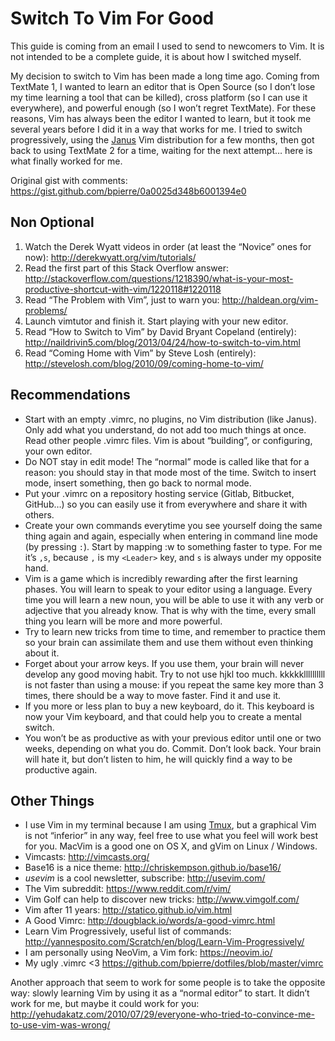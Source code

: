 # Switch To Vim For Good

This guide is coming from an email I used to send to newcomers to Vim. It is not intended to be a complete guide, it is about how I switched myself.

My decision to switch to Vim has been made a long time ago. Coming from TextMate 1, I wanted to learn an editor that is Open Source (so I don’t lose my time learning a tool that can be killed), cross platform (so I can use it everywhere), and powerful enough (so I won’t regret TextMate). For these reasons, Vim has always been the editor I wanted to learn, but it took me several years before I did it in a way that works for me. I tried to switch progressively, using the [Janus](https://github.com/davelab6/janus) Vim distribution for a few months, then got back to using TextMate 2 for a time, waiting for the next attempt… here is what finally worked for me.

Original gist with comments: https://gist.github.com/bpierre/0a0025d348b6001394e0

## Non Optional

1. Watch the Derek Wyatt videos in order (at least the “Novice” ones for now): http://derekwyatt.org/vim/tutorials/
2. Read the first part of this Stack Overflow answer: http://stackoverflow.com/questions/1218390/what-is-your-most-productive-shortcut-with-vim/1220118#1220118
3. Read “The Problem with Vim”, just to warn you: http://haldean.org/vim-problems/
4. Launch vimtutor and finish it. Start playing with your new editor.
5. Read “How to Switch to Vim” by David Bryant Copeland (entirely): http://naildrivin5.com/blog/2013/04/24/how-to-switch-to-vim.html
6. Read “Coming Home with Vim” by Steve Losh (entirely): http://stevelosh.com/blog/2010/09/coming-home-to-vim/

## Recommendations

- Start with an empty .vimrc, no plugins, no Vim distribution (like Janus). Only add what you understand, do not add too much things at once. Read other people .vimrc files. Vim is about “building”, or configuring, your own editor.
- Do NOT stay in edit mode! The “normal” mode is called like that for a reason: you should stay in that mode most of the time. Switch to insert mode, insert something, then go back to normal mode.
- Put your .vimrc on a repository hosting service (Gitlab, Bitbucket, GitHub…) so you can easily use it from everywhere and share it with others.
- Create your own commands everytime you see yourself doing the same thing again and again, especially when entering in command line mode (by pressing `:`). Start by mapping :w<enter> to something faster to type. For me it’s `,s`, because `,` is my `<Leader>` key, and `s` is always under my opposite hand.
- Vim is a game which is incredibly rewarding after the first learning phases. You will learn to speak to your editor using a language. Every time you will learn a new noun, you will be able to use it with any verb or adjective that you already know. That is why with the time, every small thing you learn will be more and more powerful.
- Try to learn new tricks from time to time, and remember to practice them so your brain can assimilate them and use them without even thinking about it.
- Forget about your arrow keys. If you use them, your brain will never develop any good moving habit. Try to not use hjkl too much. kkkkkllllllllll is not faster than using a mouse: if you repeat the same key more than 3 times, there should be a way to move faster. Find it and use it.
- If you more or less plan to buy a new keyboard, do it. This keyboard is now your Vim keyboard, and that could help you to create a mental switch.
- You won’t be as productive as with your previous editor until one or two weeks, depending on what you do. Commit. Don’t look back. Your brain will hate it, but don’t listen to him, he will quickly find a way to be productive again.

## Other Things

- I use Vim in my terminal because I am using [Tmux](http://tmux.github.io/), but a graphical Vim is not “inferior” in any way, feel free to use what you feel will work best for you. MacVim is a good one on OS X, and gVim on Linux / Windows.
- Vimcasts: http://vimcasts.org/
- Base16 is a nice theme: http://chriskempson.github.io/base16/
- _usevim_ is a cool newsletter, subscribe: http://usevim.com/
- The Vim subreddit: https://www.reddit.com/r/vim/
- Vim Golf can help to discover new tricks: http://www.vimgolf.com/
- Vim after 11 years: http://statico.github.io/vim.html
- A Good Vimrc: http://dougblack.io/words/a-good-vimrc.html
- Learn Vim Progressively, useful list of commands: http://yannesposito.com/Scratch/en/blog/Learn-Vim-Progressively/
- I am personally using NeoVim, a Vim fork: https://neovim.io/
- My ugly .vimrc <3 https://github.com/bpierre/dotfiles/blob/master/vimrc

Another approach that seem to work for some people is to take the opposite way: slowly learning Vim by using it as a “normal editor” to start. It didn’t work for me, but maybe it could work for you: http://yehudakatz.com/2010/07/29/everyone-who-tried-to-convince-me-to-use-vim-was-wrong/
